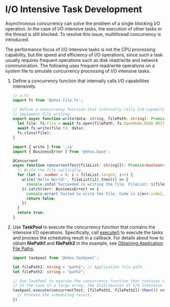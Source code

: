 # I/O Intensive Task Development


Asynchronous concurrency can solve the problem of a single blocking I/O operation. In the case of I/O intensive tasks, the execution of other tasks in the thread is still blocked. To resolve this issue, multithread concurrency is introduced.


The performance focus of I/O intensive tasks is not the CPU processing capability, but the speed and efficiency of I/O operations, since such a task usually requires frequent operations such as disk read/write and network communication. The following uses frequent read/write operations on a system file to simulate concurrency processing of I/O intensive tasks.


1. Define a concurrency function that internally calls I/O capabilities intensively.
    ```ts
    // a.ts
    import fs from '@ohos.file.fs';

    // Define a concurrency function that internally calls I/O capabilities intensively.
    // Implement file writing.
    export async function write(data: string, filePath: string): Promise<void> {
      let file: fs.File = await fs.open(filePath, fs.OpenMode.READ_WRITE);
      await fs.write(file.fd, data);
      fs.close(file);
    }
    ```

	```ts
    import { write } from './a'
    import { BusinessError } from '@ohos.base';

    @Concurrent
    async function concurrentTest(fileList: string[]): Promise<boolean> {
      // Write the file cyclically.
      for (let i: number = 0; i < fileList.length; i++) {
        write('Hello World!', fileList[i]).then(() => {
          console.info(`Succeeded in writing the file. FileList: ${fileList[i]}`);
        }).catch((err: BusinessError) => {
          console.error(`Failed to write the file. Code is ${err.code}, message is ${err.message}`)
          return false;
        })
      }
      return true;
    }
	```

2. Use **TaskPool** to execute the concurrency function that contains the intensive I/O operations. Specifically, call [execute()](../reference/apis/js-apis-taskpool.md#taskpoolexecute) to execute the tasks and process the scheduling result in a callback. For details about how to obtain **filePath1** and **filePath2** in the example, see [Obtaining Application File Paths](../application-models/application-context-stage.md#obtaining-application-file-paths).

    ```ts
    import taskpool from '@ohos.taskpool';

    let filePath1: string = "path1"; // Application file path.
    let filePath2: string = "path2";

    // Use TaskPool to execute the concurrency function that contains the intensive I/O operations.
    // In the case of a large array, the distribution of I/O intensive tasks also preempts the main thread. Therefore, multiple threads are required.
    taskpool.execute(concurrentTest, [filePath1, filePath2]).then(() => {
      // Process the scheduling result.
    })
    ```
